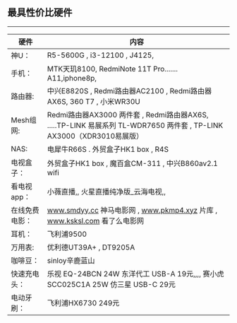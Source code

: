 ## 最具性价比硬件
------------------------------------- 

|硬件              |            内容                                                                 |
|-------------    |-------------------------------------------------------------                    |
| 神U：            | R5-5600G  ,  i3-12100    , J4125,                                              |
| 手机：           | MTK天玑8100, RedmiNote 11T Pro....... A11,iphone8p,                             |
|路由器:           | 中兴E8820S  ,  Redmi路由器AC2100  ,  Redmi路由器AX6S, 360 T7 , 小米WR30U           |
|Mesh组网:         | Redmi路由器AX3000 两件套 , Redmi路由器AX6S, .....TP-LINK 易展系列 TL-WDR7650 两件套 , TP-LINK AX3000（XDR3010易展版）|
|NAS:             |    电犀牛R66S  .  外贸盒子HK1 box  , R4S                                          |
|电视盒子：         | 外贸盒子HK1 box ,  魔百盒CM-311 , 中兴B860av2.1 wifi                              | 
|看电视app：       | 小薇直播,,   火星直播纯净版_云海电视,,                                              |
|在线免费电影：     | www.smdyy.cc   神马电影网 ,  www.pkmp4.xyz  片库 ,  www.ksksl.com  看了么电影网    |
| 耳机：           |      飞利浦9500                                                                 | 
| 万用表:          | 优利德UT39A+  ,  DT9205A                                                        |
|咖啡豆：          | sinloy辛鹿蓝山                                                                   | 
|快速充电头：       | 乐视 EQ-24BCN 24W 东洋代工 USB-A 19元,,,,  赛小虎SCC025C1A 25W 仿三星 USB-C 29元   |
|电动牙刷：        | 飞利浦HX6730 249元                                                               |

